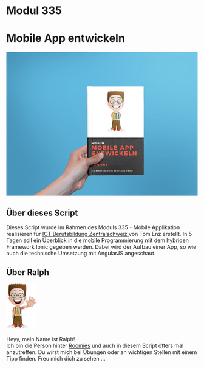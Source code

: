 # Modul 335

# Mobile App entwickeln

![](/bookcover.jpg)

## Über dieses Script

Dieses Script wurde im Rahmen des Moduls 335 - Mobile Applikation realisieren für [ICT Berufsbildung Zentralschweiz ](http://ict-bz.ch) von Tom Enz erstellt. In 5 Tagen soll ein Überblick in die mobile Programmierung mit dem hybriden Framework Ionic gegeben werden. Dabei wird der Aufbau einer App, so wie auch die technische Umsetzung mit AngularJS angeschaut.

## Über Ralph

![](/_allgemein/ralph_hello.png)

Heyy, mein Name ist Ralph!  
Ich bin die Person hinter [Roomies](https://roomies.ch) und auch in diesem Script öfters mal anzutreffen. Du wirst mich bei Übungen oder an wichtigen Stellen mit einem Tipp finden. Freu mich dich zu sehen ...

